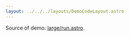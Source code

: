 ```yaml
---
layout: ../../../layouts/DemoCodeLayout.astro
---
```



Source of demo: [large/run.astro](https://github.com/guiexperttable/ge-table/blob/main/apps/webpage-guiexpert/src/components/showcase/large/run.astro).





